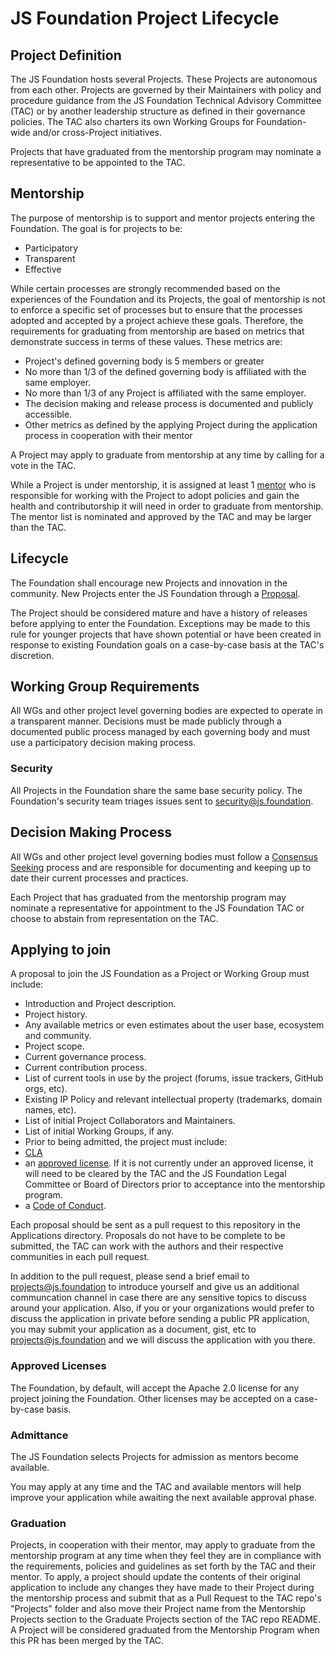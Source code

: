 # JS Foundation Project Lifecycle

## Project Definition

The JS Foundation hosts several Projects. These Projects are autonomous from
each other. Projects are governed by their Maintainers with policy and
procedure guidance from the JS Foundation Technical Advisory Committee (TAC) or
by another leadership structure as defined in their governance policies. The TAC
also charters its own Working Groups for Foundation-wide and/or cross-Project
initiatives.

Projects that have graduated from the mentorship program may nominate a
representative to be appointed to the TAC.

## Mentorship

The purpose of mentorship is to support and mentor projects entering the
Foundation. The goal is for projects to be:

* Participatory
* Transparent
* Effective

While certain processes are strongly recommended based on the experiences of the
Foundation and its Projects, the goal of mentorship is not to enforce a specific
set of processes but to ensure that the processes adopted and accepted by a
project achieve these goals. Therefore, the requirements for graduating from
mentorship are based on metrics that demonstrate success in terms of these
values. These metrics are:

* Project's defined governing body is 5 members or greater
* No more than 1/3 of the defined governing body is affiliated with the same
employer.
* No more than 1/3 of any Project is affiliated with the same employer.
* The decision making and release process is documented and publicly accessible.
* Other metrics as defined by the applying Project during the application
process in cooperation with their mentor

A Project may apply to graduate from mentorship at any time by calling for a
vote in the TAC.

While a Project is under mentorship, it is assigned at least 1 [mentor][] who
is responsible for working with the Project to adopt policies and gain the
health and contributorship it will need in order to graduate from mentorship.
The mentor list is nominated and approved by the TAC and may be larger than the
TAC.

## Lifecycle

The Foundation shall encourage new Projects and innovation in the community. New
Projects enter the JS Foundation through a [Proposal][].

The Project should be considered mature and have a history of releases before
applying to enter the Foundation. Exceptions may be made to this rule for
younger projects that have shown potential or have been created in response to
existing Foundation goals on a case-by-case basis at the TAC's discretion.

## Working Group Requirements

All WGs and other project level governing bodies are expected to operate in a
transparent manner. Decisions must be made publicly through a documented public
process managed by each governing body and must use a participatory decision
making process.

### Security

All Projects in the Foundation share the same base security policy. The
Foundation's security team triages issues sent to security@js.foundation.

## Decision Making Process

All WGs and other project level governing bodies must follow a
[Consensus Seeking][] process and are responsible for documenting and keeping up
to date their current processes and practices.

Each Project that has graduated from the mentorship program may nominate a
representative for appointment to the JS Foundation TAC or choose to abstain
from representation on the TAC.

## Applying to join

A proposal to join the JS Foundation as a Project or Working Group must
include:

* Introduction and Project description.
* Project history.
* Any available metrics or even estimates about the user base, ecosystem
and community.
* Project scope.
* Current governance process.
* Current contribution process.
* List of current tools in use by the project (forums, issue trackers,
  GitHub orgs, etc).
* Existing IP Policy and relevant intellectual property (trademarks,
  domain names, etc).
* List of initial Project Collaborators and Maintainers.
* List of initial Working Groups, if any.
* Prior to being admitted, the project must include:
 * [CLA][]
 * an [approved license][]. If it is not currently under an approved license, it
 will need to be cleared by the TAC and the JS Foundation Legal Committee or
 Board of Directors prior to acceptance into the mentorship program.
 * a [Code of Conduct][].

Each proposal should be sent as a pull request to this repository in the
Applications directory. Proposals do not have to be complete to be submitted,
the TAC can work with the authors and their respective communities in each pull
request.

In addition to the pull request, please send a brief email to projects@js.foundation to introduce yourself and give us an additional communcation channel in case there are any sensitive topics to discuss around your application. Also, if you or your organizations would prefer to discuss the application in private before sending a public PR application, you may submit your application as a document, gist, etc to projects@js.foundation and we will discuss the application with you there.

### Approved Licenses

The Foundation, by default, will accept the Apache 2.0 license for any project
joining the Foundation. Other licenses may be accepted on a case-by-case basis.

### Admittance

The JS Foundation selects Projects for admission as mentors become available.

You may apply at any time and the TAC and available mentors will help improve
your application while awaiting the next available approval phase.

### Graduation

Projects, in cooperation with their mentor, may apply to graduate from the mentorship program at any time when they feel they are in compliance with the requirements, policies and guidelines as set forth by the TAC and their mentor. To apply, a project should update the contents of their original application to include any changes they have made to their Project during the mentorship process and submit that as a Pull Request to the TAC repo's "Projects" folder and also move their Project name from the Mentorship Projects section to the Graduate Projects section of the TAC repo README. A Project will be considered graduated from the Mentorship Program when this PR has been merged by the TAC.

[mentor]:https://github.com/JSFoundation/TAC/blob/master/README.md#mentors
[Proposal]: #applying-to-join
[Consensus Seeking]: https://en.wikipedia.org/wiki/Consensus-seeking_decision-making
[CLA]: https://js.foundation/CLA/
[approved license]: #approved-licenses
[Code of Conduct]: https://js.foundation/conduct/

